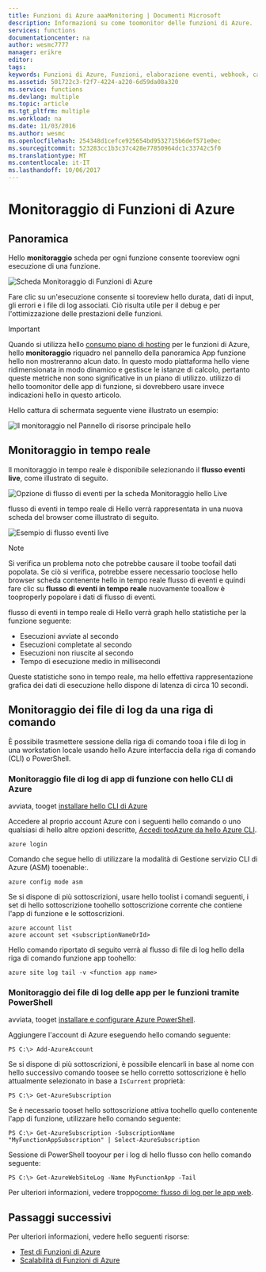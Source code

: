 ```yaml
---
title: Funzioni di Azure aaaMonitoring | Documenti Microsoft
description: Informazioni su come toomonitor delle funzioni di Azure.
services: functions
documentationcenter: na
author: wesmc7777
manager: erikre
editor: 
tags: 
keywords: Funzioni di Azure, Funzioni, elaborazione eventi, webhook, calcolo dinamico, architettura senza server
ms.assetid: 501722c3-f2f7-4224-a220-6d59da08a320
ms.service: functions
ms.devlang: multiple
ms.topic: article
ms.tgt_pltfrm: multiple
ms.workload: na
ms.date: 11/03/2016
ms.author: wesmc
ms.openlocfilehash: 254348d1cefce925654bd9532715b6def571e0ec
ms.sourcegitcommit: 523283cc1b3c37c428e77850964dc1c33742c5f0
ms.translationtype: MT
ms.contentlocale: it-IT
ms.lasthandoff: 10/06/2017
---
```

# <a name="monitoring-azure-functions"></a>Monitoraggio di Funzioni di Azure

## <a name="overview"></a>Panoramica 


Hello **monitoraggio** scheda per ogni funzione consente tooreview ogni esecuzione di una funzione.

![Scheda Monitoraggio di Funzioni di Azure](./media/functions-monitoring/monitor-tab.png) 

Fare clic su un'esecuzione consente si tooreview hello durata, dati di input, gli errori e i file di log associati. Ciò risulta utile per il debug e per l'ottimizzazione delle prestazioni delle funzioni.


> [!IMPORTANT]
> Quando si utilizza hello [consumo piano di hosting](functions-overview.md#pricing) per le funzioni di Azure, hello **monitoraggio** riquadro nel pannello della panoramica App funzione hello non mostreranno alcun dato. In questo modo piattaforma hello viene ridimensionata in modo dinamico e gestisce le istanze di calcolo, pertanto queste metriche non sono significative in un piano di utilizzo. utilizzo di hello toomonitor delle app di funzione, si dovrebbero usare invece indicazioni hello in questo articolo.
> 
> Hello cattura di schermata seguente viene illustrato un esempio:
> 
> ![Il monitoraggio nel Pannello di risorse principale hello](./media/functions-monitoring/app-service-overview-monitoring.png)



## <a name="real-time-monitoring"></a>Monitoraggio in tempo reale

Il monitoraggio in tempo reale è disponibile selezionando il **flusso eventi live**, come illustrato di seguito. 

![Opzione di flusso di eventi per la scheda Monitoraggio hello Live](./media/functions-monitoring/monitor-tab-live-event-stream.png)

flusso di eventi in tempo reale di Hello verrà rappresentata in una nuova scheda del browser come illustrato di seguito. 

![Esempio di flusso eventi live](./media/functions-monitoring/live-event-stream.png)


> [!NOTE]
> Si verifica un problema noto che potrebbe causare il toobe toofail dati popolata. Se ciò si verifica, potrebbe essere necessario tooclose hello browser scheda contenente hello in tempo reale flusso di eventi e quindi fare clic su **flusso di eventi in tempo reale** nuovamente tooallow è tooproperly popolare i dati di flusso di eventi. 

flusso di eventi in tempo reale di Hello verrà graph hello statistiche per la funzione seguente:

* Esecuzioni avviate al secondo
* Esecuzioni completate al secondo
* Esecuzioni non riuscite al secondo
* Tempo di esecuzione medio in millisecondi

Queste statistiche sono in tempo reale, ma hello effettiva rappresentazione grafica dei dati di esecuzione hello dispone di latenza di circa 10 secondi.






## <a name="monitoring-log-files-from-a-command-line"></a>Monitoraggio dei file di log da una riga di comando


È possibile trasmettere sessione della riga di comando tooa i file di log in una workstation locale usando hello Azure interfaccia della riga di comando (CLI) o PowerShell.

### <a name="monitoring-function-app-log-files-with-hello-azure-cli"></a>Monitoraggio file di log di app di funzione con hello CLI di Azure

avviata, tooget [installare hello CLI di Azure](../cli-install-nodejs.md)

Accedere al proprio account Azure con i seguenti hello comando o uno qualsiasi di hello altre opzioni descritte, [Accedi tooAzure da hello Azure CLI](../xplat-cli-connect.md).

    azure login

Comando che segue hello di utilizzare la modalità di Gestione servizio CLI di Azure (ASM) tooenable:.

    azure config mode asm

Se si dispone di più sottoscrizioni, usare hello toolist i comandi seguenti, i set di hello sottoscrizione toohello sottoscrizione corrente che contiene l'app di funzione e le sottoscrizioni.

    azure account list
    azure account set <subscriptionNameOrId>

Hello comando riportato di seguito verrà al flusso di file di log hello della riga di comando funzione app toohello:

    azure site log tail -v <function app name>

### <a name="monitoring-function-app-log-files-with-powershell"></a>Monitoraggio dei file di log delle app per le funzioni tramite PowerShell

avviata, tooget [installare e configurare Azure PowerShell](/powershell/azure/overview).

Aggiungere l'account di Azure eseguendo hello comando seguente:

    PS C:\> Add-AzureAccount

Se si dispone di più sottoscrizioni, è possibile elencarli in base al nome con hello successivo comando toosee se hello corretto sottoscrizione è hello attualmente selezionato in base a `IsCurrent` proprietà:

    PS C:\> Get-AzureSubscription

Se è necessario tooset hello sottoscrizione attiva toohello quello contenente l'app di funzione, utilizzare hello comando seguente:

    PS C:\> Get-AzureSubscription -SubscriptionName "MyFunctionAppSubscription" | Select-AzureSubscription

Sessione di PowerShell tooyour per i log di hello flusso con hello comando seguente:

    PS C:\> Get-AzureWebSiteLog -Name MyFunctionApp -Tail

Per ulteriori informazioni, vedere troppo[come: flusso di log per le app web](../app-service-web/web-sites-enable-diagnostic-log.md#streamlogs). 

## <a name="next-steps"></a>Passaggi successivi
Per ulteriori informazioni, vedere hello seguenti risorse:

* [Test di Funzioni di Azure](functions-test-a-function.md)
* [Scalabilità di Funzioni di Azure](functions-scale.md)

